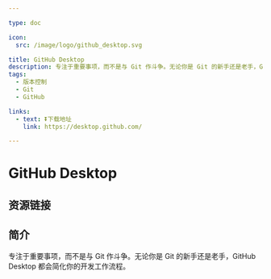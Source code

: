 ```yaml
---

type: doc

icon:
  src: /image/logo/github_desktop.svg

title: GitHub Desktop
description: 专注于重要事项，而不是与 Git 作斗争。无论你是 Git 的新手还是老手，GitHub Desktop 都会简化你的开发工作流程。
tags:
  - 版本控制
  - Git
  - GitHub

links:
  - text: ⏬下载地址
    link: https://desktop.github.com/

---
```


<ShowLogo />

# GitHub Desktop

<ShowTags />

<ShowBreadcrumb />

## 资源链接

<ShowLinks />

## 简介

专注于重要事项，而不是与 Git 作斗争。无论你是 Git 的新手还是老手，GitHub Desktop 都会简化你的开发工作流程。
